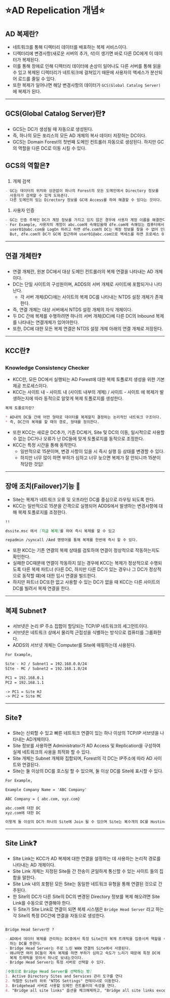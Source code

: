 # ⭐AD Repelication 개념⭐

## AD 복제란?

- 네트워크를 통해 디렉터리 데이터를 배포하는 복제 서비스이다.
- 디렉터리에 변경사항(새로운 서버의 추가, 삭)이 생기면 바로 다른 DC에게 이 데이터가 복제된다.
- 이를 통해 장애로 인해 디렉터리 데이터에 손상이 일어나도 다른 서버를 통해 읽을 수 있고 복제된 디렉터리가 네트워크에 걸쳐있기 때문에 사용자의 액세스가 분산되어  로드를 줄일 수 있다.
- 또한 복제가 일어나면 해당 변경사항의 데이터가  `GCS(Global Catalog Server)` 에 복제가 된다.

---

## GCS(Global Catalog Server)란❓

- GCS는 DC가 생성될 때 자동으로 생성된다.
- 즉, 하나의 모든 포리스의 모든 AD 개체의 복사 데이터 저장하는 DC이다.
- GCS는 Domain Forest의 첫번째 도메인 컨트롤러 자동으로 생성된다. 하지만 GC의 역할을 다른 DC로 이동 시킬 수 있다.

## GCS의 역할은❓

1. 개체 검색

```markdown
- GC는 데이터의 위치와 상관없이 하나의 Forest의 모든 도메인에서 Directory 정보를
  사용자가 검색할 수 있게 도와준다.
- 다른 도메인의 있는 Directory 정보를 GC에 Access를 하여 해결할 수 있다는 것이다.
```

1. 사용자 인증

```markdown
- GC는 인증 주체인 DC가 계정 정보를 가지고 있지 않은 경우에 사용자 계정 이름을 해결한다.
- For Example, 사용자의 계정이 abc.com에 속해있을때 dfe.com에 속해있는 컴퓨터에서 
  user01@abc.com을 LogOn 하려고 하면 dfe.com의 DC는 계정 정보를 찾을 수 없어 인증 X.
  But, dfe.com의 DC가 GC에 접근하여 user01@abc.com으로 액세스를 하면 프로세스 O.
```

---

## 연결 개체란❓

- 연결 개체란, 원본 DC에서 대상 도메인 컨트롤러의 복제 연결을 나타내는 AD 개체이다.
- DC는 단일 사이트의 구성원이며,  ADDS의 서버 개체로 사이트에 포함되거나 나타난다.
    - 각 서버 개체(DC)에는 사이트의 복제 DC를 나타내는 NTDS 설정 개체가 존재한다.
- 즉, 연결 개체는 대상 서버에서 NTDS 설정 개체의 자식 개체이다.
- 두 DC 간에 복제를 수행하려면 하나의 서버 개체(DC)에 다른 DC의 Inbound 복제를 나타내는 연결개체가 있어야한다.
- 또한, DC에 대한 모든 복제 연결은 NTDS 설정 개체 아래의 연결 개체로 저장된다.

---

## KCC란❓

### Knowledge Consistency Checker

- KCC란, 모든 DC에서 실행되는 AD Forest에 대한 복제 토폴로지 생성을 위한 기본 제공 프로세스이다.
- KCC는  사이트 내 - 사이트 내 (사이트 내부의 개체) / 사이트 - 사이트 에 복제가 발생하는지에 따라 동적으로 알맞게 복제 토폴로지를 생성한다.

```markdown
복제 토폴로지란?

* AD내의 DC들 간에 어떤 형태로 데이터를 복제할지 결정하는 논리적인 네트워크 구조이다.
* 즉, DC간의 복제를 할 때의 경로, 형태를 정의한다. 
```

- 또한 KCC는 새로운 DC추가, 기존 DC제거, Site 및 DC의 이동, 일시적으로 사용할 수 없는 DC거나 오류가 난 DC들에 맞게 토폴로지를 동적으로 조정한다.
- KCC는 특정 시간을 통해 동작한다.
    - 일반적으로 15분이며, 변경 사항이 있을 시 즉시 실행 등 상태를 변경할 수 있다.
    - 하지만 너무 많이 하면 부하가 심하고 너무 늦으면 복제가 잘 안되니까 15분이 적당한 것임!

---

## 장애 조치(Failover)기능 🤭

- Site는 복제가 네트워크 오류 및 오프라인 DC를 중심으로 라우팅 되도록 한다.
- KCC는 일반적으로 15분을 간격으로 실행되어 ADDS에서 발생하는 변경사항에 대해 복제 토폴로지를 조정한다.

```markdown
!! 

dssite.msc 에서 [지금 복제]를 하여 즉시 복제를 할 수 있고 

repadmin /syncall /Aed 명령어를 통해 복제를 한번에 즉시 할 수 있다.
```

- 또한 KCC는 기존 연결의 복제 상태를 검토하여  연결이 정상적으로 작동하는지도 확인한다.
- 실패한 DC때문에 연결이 작동하지 않는 경우에 KCC는 복제가 정상적으로 수행되도록 다른 복제 파트너 (다른 DC, 하지만 다른 DC가 있는 경우나 그 DC가 정상적으로 동작할 떄)에 대한 임시 연결을 빌드한다.
- 하지만 파트너 DC또한 없고 사용할 수 있는 DC가 없을 때 KCC는 다른 사이트의 DC를 빌려서 복제 연결을 한다.

---

## 복제 Subnet❓

- 서브넷은  논리 IP 주소 집합이 할당되는 TCP/IP 네트워크의 세그먼트이다.
- 서브넷은 네트워크 상에서 물리적 근접성을 식별하는 방식으로 컴퓨터를 그룹화한다.
- ADDS의 서브넷 개체는 Computer를 Site에 매핑하는데 사용된다.

```markdown
For Example,

Site - HJ / Subnet1 = 192.168.0.0/24
SIte - MC / Subnet2 = 192.168.1.0/24

PC1 = 192.168.0.1
PC2 = 192.168.1.1

-> PC1 = Site HJ
-> PC2 = Site MC
```

---

## Site❓

- Site는 신뢰할 수 있고 빠른 네트워크 연결이 있는 하나 이상의 TCP/IP 서브넷을 나타내는 AD개체이다.
- Site 정보를 사용하면 Administrator가 AD Access 및 Replication을 구성하여 실제 네트워크의 사용을 최적화 할 수 있다.
- Site 개체는 Subnet 개체와 집합되며, Forest의 각 DC는 IP주소에 따라 AD 사이트와 연결된다.
- Site는 둘 이상의 DC를 호스팅 할 수 있으며, 둘 이상 DC를 Site에 표시할 수 있다.

```markdown
For Example,

Example Company Name = 'ABC Company'

ABC Company = { abc.com, xyz.com}

abc.com에 대한 DC
xyz.com에 대한 DC

이렇게 둘 이상의 DC가 하나의 Site에 Join 될 수 있으며 Site는 복수개의 DC를 Hosting 가능.
```

---

## Site Link❓

- SIte Link는 KCC가 AD 복제에 대한 연결을 설정하는 데 사용하는 논리적 경로를 나타내는 AD 개체이다.
- Site Link 개체는 지정된 Site들 간 전송이 균일하게 통신할 수 있는 사이트 들의 집합을 말한다.
- Site Link 내의 포함된 모든 Site는 동일한 네트워크 유형을 통해 연결된 것으로 간주된다.
- 한 Site의 DC가 다른 Site의 DC의 변경된 Directory 정보를 복제 해오려면 Site Link를 수동으로 연결해야 한다.
- 두 Site가 Site Link로 연결이 되면 복제 시스템은 `Bridge Head Server` 라고 하는 각 Site의 특정 DC간에 연결을 자동으로 생성한다.

```markdown

Bridge Head Server란 ?

- AD에서 데이터 복제를 관리하는 DC중에서 특정 Site간의 복제 트래픽을 집중시켜 역할을 수행
  하는 DC를 뜻한다.
- Bridge Head Server는 주로 느린 WAN 연결의 Site에서 사용된다. 
- 왜냐하면 여러 DC들이 계속 복제를 하면 부하가 심하고 속도가 느리기 때문에 특정 DC에 
  복제 트래픽을 모아서 하나로 보내는것이다. 
- Bridge Head Server는 특정 서버로 선택할 수 있다.

[수동으로 Bridge Head Server를 선택하는 방]
1. Active Directory Sites and Services 관리 도구를 연다
2. 적절한 Site의 하위 "NTDS Settings" 컨테이너로 이동한다.
3. Bridgehead 서버로 사용할 도메인 컨트롤러의 속성을 연다.
4. "Bridge all site links" 옵션을 체크해제하고, "Bridge all site links except the following" 옵션을 선택한다.
```